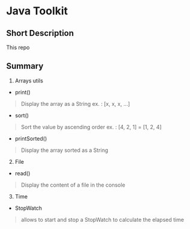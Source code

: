 # Java Toolkit

## Short Description
This repo 

## Summary

1. Arrays utils
* print()
> Display the array as a String 
> ex. : [x, x, x, ...]
* sort()
> Sort the value by ascending order
> ex. : [4, 2, 1] = [1, 2, 4]
* printSorted()
> Display the array sorted as a String
2. File
* read()
> Display the content of a file in the console
3. Time
* StopWatch
> allows to start and stop a StopWatch to calculate the elapsed time

